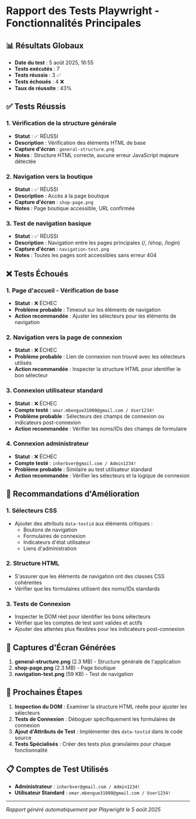 # Rapport des Tests Playwright - Fonctionnalités Principales

## 📊 Résultats Globaux

- **Date du test** : 5 août 2025, 16:55
- **Tests exécutés** : 7
- **Tests réussis** : 3 ✅
- **Tests échoués** : 4 ❌
- **Taux de réussite** : 43%

## ✅ Tests Réussis

### 1. Vérification de la structure générale
- **Statut** : ✅ RÉUSSI
- **Description** : Vérification des éléments HTML de base
- **Capture d'écran** : `general-structure.png`
- **Notes** : Structure HTML correcte, aucune erreur JavaScript majeure détectée

### 2. Navigation vers la boutique  
- **Statut** : ✅ RÉUSSI
- **Description** : Accès à la page boutique
- **Capture d'écran** : `shop-page.png`
- **Notes** : Page boutique accessible, URL confirmée

### 3. Test de navigation basique
- **Statut** : ✅ RÉUSSI  
- **Description** : Navigation entre les pages principales (/, /shop, /login)
- **Capture d'écran** : `navigation-test.png`
- **Notes** : Toutes les pages sont accessibles sans erreur 404

## ❌ Tests Échoués

### 1. Page d'accueil - Vérification de base
- **Statut** : ❌ ÉCHEC
- **Problème probable** : Timeout sur les éléments de navigation
- **Action recommandée** : Ajuster les sélecteurs pour les éléments de navigation

### 2. Navigation vers la page de connexion
- **Statut** : ❌ ÉCHEC  
- **Problème probable** : Lien de connexion non trouvé avec les sélecteurs utilisés
- **Action recommandée** : Inspecter la structure HTML pour identifier le bon sélecteur

### 3. Connexion utilisateur standard
- **Statut** : ❌ ÉCHEC
- **Compte testé** : `omar.mbengue31000@gmail.com / User1234!`
- **Problème probable** : Sélecteurs des champs de connexion ou indicateurs post-connexion
- **Action recommandée** : Vérifier les noms/IDs des champs de formulaire

### 4. Connexion administrateur
- **Statut** : ❌ ÉCHEC
- **Compte testé** : `inherbver@gmail.com / Admin1234!`
- **Problème probable** : Similaire au test utilisateur standard
- **Action recommandée** : Vérifier les sélecteurs et la logique de connexion

## 🔧 Recommandations d'Amélioration

### 1. Sélecteurs CSS
- Ajouter des attributs `data-testid` aux éléments critiques :
  - Boutons de navigation
  - Formulaires de connexion
  - Indicateurs d'état utilisateur
  - Liens d'administration

### 2. Structure HTML
- S'assurer que les éléments de navigation ont des classes CSS cohérentes
- Vérifier que les formulaires utilisent des noms/IDs standards

### 3. Tests de Connexion
- Inspecter le DOM réel pour identifier les bons sélecteurs
- Vérifier que les comptes de test sont valides et actifs
- Ajouter des attentes plus flexibles pour les indicateurs post-connexion

## 📸 Captures d'Écran Générées

1. **general-structure.png** (2.3 MB) - Structure générale de l'application
2. **shop-page.png** (2.3 MB) - Page boutique
3. **navigation-test.png** (59 KB) - Test de navigation

## 🚀 Prochaines Étapes

1. **Inspection du DOM** : Examiner la structure HTML réelle pour ajuster les sélecteurs
2. **Tests de Connexion** : Déboguer spécifiquement les formulaires de connexion
3. **Ajout d'Attributs de Test** : Implémenter des `data-testid` dans le code source
4. **Tests Spécialisés** : Créer des tests plus granulaires pour chaque fonctionnalité

## 📋 Comptes de Test Utilisés

- **Administrateur** : `inherbver@gmail.com / Admin1234!`
- **Utilisateur Standard** : `omar.mbengue31000@gmail.com / User1234!`

---

*Rapport généré automatiquement par Playwright le 5 août 2025*
